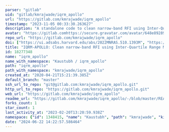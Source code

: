 ```yaml
---
parser: "gitlab"
uid: "gitlab/kmrajwade/iqrm_apollo"
url: "https://gitlab.com/kmrajwade/iqrm_apollo"
timestamp: "2023-11-05 00:33:30.263627"
description: "A standalone code to clean narrow-band RFI using Inter-Quartile Range Mitigation (IQRM) algorithm. The code works on SIGPROC format data and outputs a cleaned SIGRPOC format file. The output file is compatible with other standard pulsar software."
avatar: "https://gitlab.comhttps://secure.gravatar.com/avatar/648e89289ab11ca5c277fe72c1751910?s=80&d=identicon"
repo_url: "https://gitlab.com/kmrajwade/iqrm_apollo"
doi: ["https://ui.adsabs.harvard.edu/abs/2022MNRAS.510.1393M", "https://ui.adsabs.harvard.edu/abs/2023ascl.soft10009R/abstract"]
title: "IQRM-APOLLO: Clean narrow-band RFI using Inter-Quartile Range Mitigation (IQRM) algorithm"
id: 18277348
name: "iqrm_apollo"
name_with_namespace: "Kaustubh / iqrm_apollo"
path: "iqrm_apollo"
path_with_namespace: "kmrajwade/iqrm_apollo"
created_at: "2020-04-21T15:21:39.385Z"
default_branch: "master"
ssh_url_to_repo: "git@gitlab.com:kmrajwade/iqrm_apollo.git"
http_url_to_repo: "https://gitlab.com/kmrajwade/iqrm_apollo.git"
web_url: "https://gitlab.com/kmrajwade/iqrm_apollo"
readme_url: "https://gitlab.com/kmrajwade/iqrm_apollo/-/blob/master/README.md"
forks_count: 1
star_count: 1
last_activity_at: "2023-02-20T13:20:59.938Z"
namespace: {"id": 1348415, "name": "Kaustubh", "path": "kmrajwade", "kind": "user", "full_path": "kmrajwade", "parent_id": null, "avatar_url": "https://secure.gravatar.com/avatar/648e89289ab11ca5c277fe72c1751910?s=80&d=identicon", "web_url": "https://gitlab.com/kmrajwade"}
date: "2024-06-22 14:22:57.586464"
---
```

